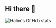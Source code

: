 ## Hi there 👋

![Halim's GitHub stats](https://github-readme-stats.vercel.app/api?username=anuraghazra&show_icons=true&theme=github_dark_dimmed)

<!--
**KwonHalim/KwonHalim** is a ✨ _special_ ✨ repository because its `README.md` (this file) appears on your GitHub profile.

Here are some ideas to get you started:

- 🔭 I’m currently working on ...
- 🌱 I’m currently learning ...
- 👯 I’m looking to collaborate on ...
- 🤔 I’m looking for help with ...
- 💬 Ask me about ...
- 📫 How to reach me: ...
- 😄 Pronouns: ...
- ⚡ Fun fact: ...
-->
